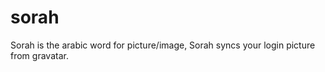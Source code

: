 sorah
=====

Sorah is the arabic word for picture/image, Sorah syncs your login picture from gravatar.